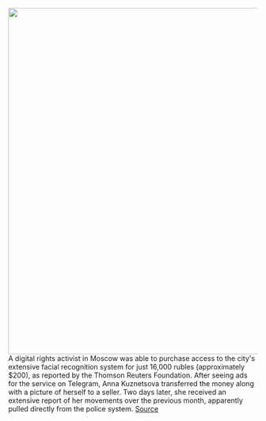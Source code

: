 <img src='https://cdn.vox-cdn.com/thumbor/mPY3GGqBDOn4n4MzUtoiyUeZNBY=/0x0:2040x1360/1200x800/filters:focal(857x517:1183x843)/cdn.vox-cdn.com/uploads/chorus_image/image/67773453/acastro_180730_1777_facial_recognition_0003.0.jpg' width='700px' /><br/>
A digital rights activist in Moscow was able to purchase access to the city's extensive facial recognition system for just 16,000 rubles (approximately $200), as reported by the Thomson Reuters Foundation. After seeing ads for the service on Telegram, Anna Kuznetsova transferred the money along with a picture of herself to a seller. Two days later, she received an extensive report of her movements over the previous month, apparently pulled directly from the police system.
<a href='https://www.theverge.com/2020/11/11/21561018/moscows-facial-recognition-system-crime-bribe-stalking'> Source <a/>